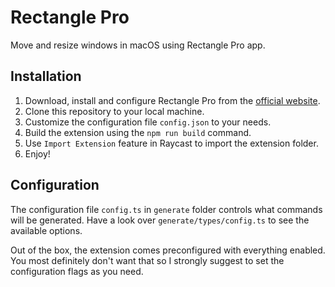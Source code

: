 # Rectangle Pro

Move and resize windows in macOS using Rectangle Pro app.

## Installation

1. Download, install and configure Rectangle Pro from the [official website](https://rectangleapp.com/).
2. Clone this repository to your local machine.
3. Customize the configuration file `config.json` to your needs.
4. Build the extension using the `npm run build` command.
5. Use `Import Extension` feature in Raycast to import the extension folder.
6. Enjoy!

## Configuration

The configuration file `config.ts` in `generate` folder controls what commands will be generated. Have a look over `generate/types/config.ts` to see the available options.

Out of the box, the extension comes preconfigured with everything enabled. You most definitely don't want that so I strongly suggest to set the configuration flags as you need.
